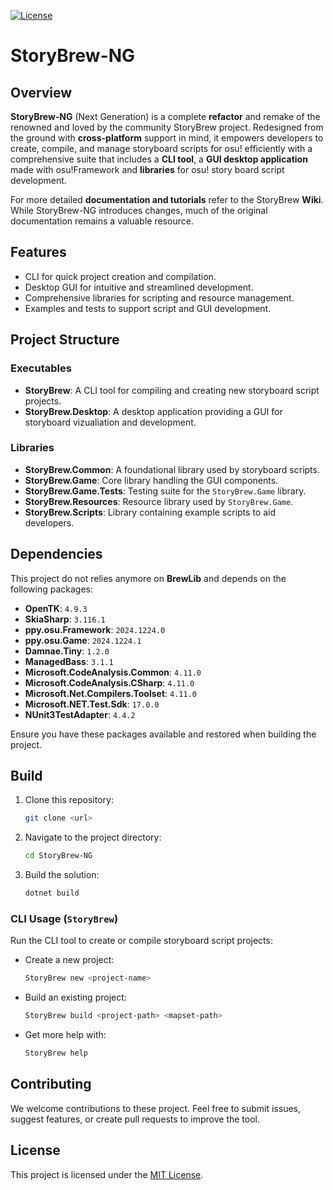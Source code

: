 ﻿[![License](https://img.shields.io/badge/license-MIT-blue.svg)](LICENSE)

# StoryBrew-NG

## Overview
**StoryBrew-NG** (Next Generation) is a complete **refactor** and remake of the renowned and loved by the community StoryBrew project. Redesigned from the ground with **cross-platform** support in mind, it empowers developers to create, compile, and manage storyboard scripts for osu! efficiently with a comprehensive suite that includes a **CLI tool**, a **GUI desktop application** made with osu!Framework and **libraries** for osu! story board script development.

For more detailed **documentation and tutorials** refer to the StoryBrew **Wiki**. While StoryBrew-NG introduces changes, much of the original documentation remains a valuable resource.

## Features
- CLI for quick project creation and compilation.
- Desktop GUI for intuitive and streamlined development.
- Comprehensive libraries for scripting and resource management.
- Examples and tests to support script and GUI development.

## Project Structure

### Executables
- **StoryBrew**: A CLI tool for compiling and creating new storyboard script projects.
- **StoryBrew.Desktop**: A desktop application providing a GUI for storyboard vizualiation and development.

### Libraries
- **StoryBrew.Common**: A foundational library used by storyboard scripts.
- **StoryBrew.Game**: Core library handling the GUI components.
- **StoryBrew.Game.Tests**: Testing suite for the `StoryBrew.Game` library.
- **StoryBrew.Resources**: Resource library used by `StoryBrew.Game`.
- **StoryBrew.Scripts**: Library containing example scripts to aid developers.

## Dependencies
This project do not relies anymore on **BrewLib** and depends on the following packages:
- **OpenTK**: `4.9.3`
- **SkiaSharp**: `3.116.1`
- **ppy.osu.Framework**: `2024.1224.0`
- **ppy.osu.Game**: `2024.1224.1`
- **Damnae.Tiny**: `1.2.0`
- **ManagedBass**: `3.1.1`
- **Microsoft.CodeAnalysis.Common**: `4.11.0`
- **Microsoft.CodeAnalysis.CSharp**: `4.11.0`
- **Microsoft.Net.Compilers.Toolset**: `4.11.0`
- **Microsoft.NET.Test.Sdk**: `17.0.0`
- **NUnit3TestAdapter**: `4.4.2`

Ensure you have these packages available and restored when building the project.

## Build
1. Clone this repository:
   ```bash
   git clone <url>
   ```
2. Navigate to the project directory:
   ```bash
   cd StoryBrew-NG
   ```
3. Build the solution:
   ```bash
   dotnet build
   ```

### CLI Usage (`StoryBrew`)
Run the CLI tool to create or compile storyboard script projects:
- Create a new project:
  ```bash
  StoryBrew new <project-name>
  ```
- Build an existing project:
  ```bash
  StoryBrew build <project-path> <mapset-path>
  ```
- Get more help with:
  ```bash
  StoryBrew help
  ```

## Contributing
We welcome contributions to these project. Feel free to submit issues, suggest features, or create pull requests to improve the tool.

## License
This project is licensed under the [MIT License](LICENSE).
